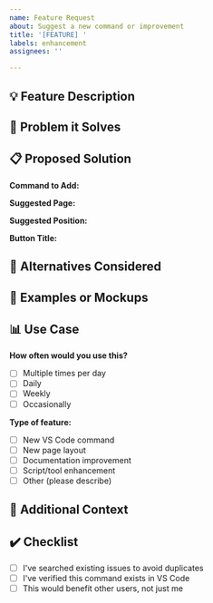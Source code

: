 ```yaml
---
name: Feature Request
about: Suggest a new command or improvement
title: '[FEATURE] '
labels: enhancement
assignees: ''

---
```


## 💡 Feature Description
<!-- A clear and concise description of the feature you'd like to see -->

## 🎯 Problem it Solves
<!-- Describe what problem this feature would solve or what workflow it would improve -->

## 📋 Proposed Solution
**Command to Add:**
<!-- If suggesting a new command, provide the VS Code command ID -->
<!-- Find it in VS Code: File → Preferences → Keyboard Shortcuts → Right-click → Copy Command ID -->

**Suggested Page:**
<!-- Which page should this go on: Navigation, Editing, Terminal, Git, Workspace, Advanced, or New Page? -->

**Suggested Position:**
<!-- If you have a preference: Row X, Column Y -->

**Button Title:**
<!-- What should the button be called? -->

## 🔄 Alternatives Considered
<!-- Describe any alternative solutions or features you've considered -->

## 📸 Examples or Mockups
<!-- If applicable, add screenshots or mockups -->

## 📊 Use Case
<!-- Describe your typical workflow and how this feature would help -->

**How often would you use this?**
- [ ] Multiple times per day
- [ ] Daily
- [ ] Weekly
- [ ] Occasionally

**Type of feature:**
- [ ] New VS Code command
- [ ] New page layout
- [ ] Documentation improvement
- [ ] Script/tool enhancement
- [ ] Other (please describe)

## 🌟 Additional Context
<!-- Add any other context about the feature request here -->

## ✔️ Checklist
- [ ] I've searched existing issues to avoid duplicates
- [ ] I've verified this command exists in VS Code
- [ ] This would benefit other users, not just me
